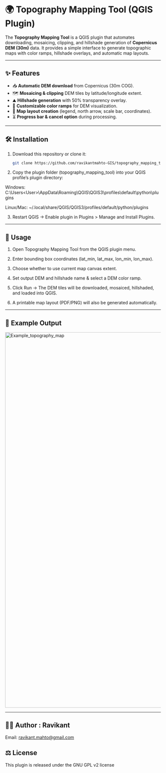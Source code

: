 # 🌍 Topography Mapping Tool (QGIS Plugin)

The **Topography Mapping Tool** is a QGIS plugin that automates downloading, mosaicing, clipping, and hillshade generation of **Copernicus DEM (30m)** data. It provides a simple interface to generate topographic maps with color ramps, hillshade overlays, and automatic map layouts.

---

## ✨ Features
- 📥 **Automatic DEM download** from Copernicus (30m COG).  
- 🗺️ **Mosaicing & clipping** DEM tiles by latitude/longitude extent.  
- ⛰️ **Hillshade generation** with 50% transparency overlay.  
- 🎨 **Customizable color ramps** for DEM visualization.  
- 🧭 **Map layout creation** (legend, north arrow, scale bar, coordinates).  
- ⏳ **Progress bar & cancel option** during processing.  

---

## 🛠️ Installation
1. Download this repository or clone it:
   ```bash
   git clone https://github.com/ravikantmahto-GIS/topography_mapping_tool.git

2. Copy the plugin folder (topography_mapping_tool) into your QGIS profile’s plugin directory:

Windows:
C:\Users\<User>\AppData\Roaming\QGIS\QGIS3\profiles\default\python\plugins

Linux/Mac:
~/.local/share/QGIS/QGIS3/profiles/default/python/plugins

3. Restart QGIS → Enable plugin in Plugins > Manage and Install Plugins.

---

## 🚀 Usage

1. Open Topography Mapping Tool from the QGIS plugin menu.

2. Enter bounding box coordinates (lat_min, lat_max, lon_min, lon_max).

3. Choose whether to use current map canvas extent.

4. Set output DEM and hillshade name & select a DEM color ramp.

5. Click Run → The DEM tiles will be downloaded, mosaiced, hillshaded, and loaded into QGIS.

6. A printable map layout (PDF/PNG) will also be generated automatically.

---   

## 📸 Example Output

<img width="2407" height="1210" alt="Example_topography_map" src="https://github.com/user-attachments/assets/a4edd1b6-0238-4d1f-acb3-b1c1e81b324a" />

---  

## 👨‍💻 Author : Ravikant
Email: ravikant.mahto@gmail.com

## ⚖️ License 
This plugin is released under the GNU GPL v2 license




